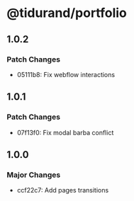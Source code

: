 # @tidurand/portfolio

## 1.0.2

### Patch Changes

- 05111b8: Fix webflow interactions

## 1.0.1

### Patch Changes

- 07f13f0: Fix modal barba conflict

## 1.0.0

### Major Changes

- ccf22c7: Add pages transitions
